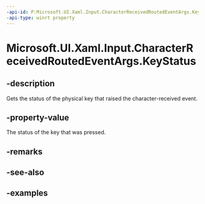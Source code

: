 ```yaml
---
-api-id: P:Microsoft.UI.Xaml.Input.CharacterReceivedRoutedEventArgs.KeyStatus
-api-type: winrt property
---
```


<!-- Property syntax.
public CorePhysicalKeyStatus KeyStatus { get; }
-->

# Microsoft.UI.Xaml.Input.CharacterReceivedRoutedEventArgs.KeyStatus

## -description
Gets the status of the physical key that raised the character-received event.

## -property-value
The status of the key that was pressed.

## -remarks

## -see-also

## -examples

